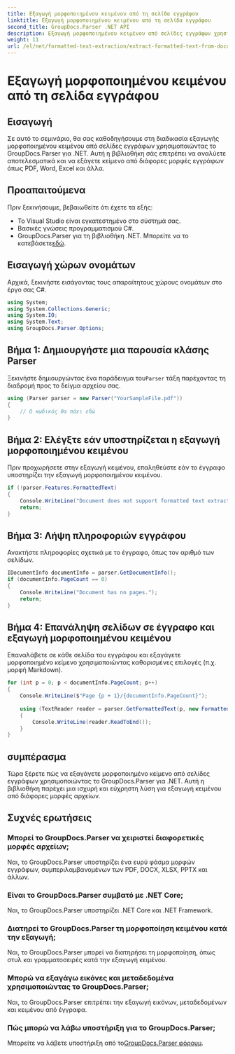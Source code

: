 ```yaml
---
title: Εξαγωγή μορφοποιημένου κειμένου από τη σελίδα εγγράφου
linktitle: Εξαγωγή μορφοποιημένου κειμένου από τη σελίδα εγγράφου
second_title: GroupDocs.Parser .NET API
description: Εξαγωγή μορφοποιημένου κειμένου από σελίδες εγγράφων χρησιμοποιώντας το GroupDocs.Parser για .NET. Αποτελεσματική και αξιόπιστη λύση εξαγωγής κειμένου.
weight: 11
url: /el/net/formatted-text-extraction/extract-formatted-text-from-document-page/
---
```


# Εξαγωγή μορφοποιημένου κειμένου από τη σελίδα εγγράφου

## Εισαγωγή
Σε αυτό το σεμινάριο, θα σας καθοδηγήσουμε στη διαδικασία εξαγωγής μορφοποιημένου κειμένου από σελίδες εγγράφων χρησιμοποιώντας το GroupDocs.Parser για .NET. Αυτή η βιβλιοθήκη σάς επιτρέπει να αναλύετε αποτελεσματικά και να εξάγετε κείμενο από διάφορες μορφές εγγράφων όπως PDF, Word, Excel και άλλα.
## Προαπαιτούμενα
Πριν ξεκινήσουμε, βεβαιωθείτε ότι έχετε τα εξής:
- Το Visual Studio είναι εγκατεστημένο στο σύστημά σας.
- Βασικές γνώσεις προγραμματισμού C#.
-  GroupDocs.Parser για τη βιβλιοθήκη .NET. Μπορείτε να το κατεβάσετε[εδώ](https://releases.groupdocs.com/parser/net/).

## Εισαγωγή χώρων ονομάτων
Αρχικά, ξεκινήστε εισάγοντας τους απαραίτητους χώρους ονομάτων στο έργο σας C#.
```csharp
using System;
using System.Collections.Generic;
using System.IO;
using System.Text;
using GroupDocs.Parser.Options;
```
## Βήμα 1: Δημιουργήστε μια παρουσία κλάσης Parser
 Ξεκινήστε δημιουργώντας ένα παράδειγμα του`Parser` τάξη παρέχοντας τη διαδρομή προς το δείγμα αρχείου σας.
```csharp
using (Parser parser = new Parser("YourSampleFile.pdf"))
{
    // Ο κωδικός θα πάει εδώ
}
```
## Βήμα 2: Ελέγξτε εάν υποστηρίζεται η εξαγωγή μορφοποιημένου κειμένου
Πριν προχωρήσετε στην εξαγωγή κειμένου, επαληθεύστε εάν το έγγραφο υποστηρίζει την εξαγωγή μορφοποιημένου κειμένου.
```csharp
if (!parser.Features.FormattedText)
{
    Console.WriteLine("Document does not support formatted text extraction.");
    return;
}
```
## Βήμα 3: Λήψη πληροφοριών εγγράφου
Ανακτήστε πληροφορίες σχετικά με το έγγραφο, όπως τον αριθμό των σελίδων.
```csharp
IDocumentInfo documentInfo = parser.GetDocumentInfo();
if (documentInfo.PageCount == 0)
{
    Console.WriteLine("Document has no pages.");
    return;
}
```
## Βήμα 4: Επανάληψη σελίδων σε έγγραφο και εξαγωγή μορφοποιημένου κειμένου
Επαναλάβετε σε κάθε σελίδα του εγγράφου και εξαγάγετε μορφοποιημένο κείμενο χρησιμοποιώντας καθορισμένες επιλογές (π.χ. μορφή Markdown).
```csharp
for (int p = 0; p < documentInfo.PageCount; p++)
{
    Console.WriteLine($"Page {p + 1}/{documentInfo.PageCount}");
    
    using (TextReader reader = parser.GetFormattedText(p, new FormattedTextOptions(FormattedTextMode.Markdown)))
    {
        Console.WriteLine(reader.ReadToEnd());
    }
}
```

## συμπέρασμα
Τώρα ξέρετε πώς να εξαγάγετε μορφοποιημένο κείμενο από σελίδες εγγράφων χρησιμοποιώντας το GroupDocs.Parser για .NET. Αυτή η βιβλιοθήκη παρέχει μια ισχυρή και εύχρηστη λύση για εξαγωγή κειμένου από διάφορες μορφές αρχείων.

## Συχνές ερωτήσεις
### Μπορεί το GroupDocs.Parser να χειριστεί διαφορετικές μορφές αρχείων;
Ναι, το GroupDocs.Parser υποστηρίζει ένα ευρύ φάσμα μορφών εγγράφων, συμπεριλαμβανομένων των PDF, DOCX, XLSX, PPTX και άλλων.
### Είναι το GroupDocs.Parser συμβατό με .NET Core;
Ναι, το GroupDocs.Parser υποστηρίζει .NET Core και .NET Framework.
### Διατηρεί το GroupDocs.Parser τη μορφοποίηση κειμένου κατά την εξαγωγή;
Ναι, το GroupDocs.Parser μπορεί να διατηρήσει τη μορφοποίηση, όπως στυλ και γραμματοσειρές κατά την εξαγωγή κειμένου.
### Μπορώ να εξαγάγω εικόνες και μεταδεδομένα χρησιμοποιώντας το GroupDocs.Parser;
Ναι, το GroupDocs.Parser επιτρέπει την εξαγωγή εικόνων, μεταδεδομένων και κειμένου από έγγραφα.
### Πώς μπορώ να λάβω υποστήριξη για το GroupDocs.Parser;
 Μπορείτε να λάβετε υποστήριξη από το[GroupDocs.Parser φόρουμ](https://forum.groupdocs.com/c/parser/17).